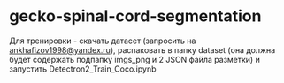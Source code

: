 # gecko-spinal-cord-segmentation

Для тренировки - скачать датасет (запросить на ankhafizov1998@yandex.ru), распаковать в папку dataset (она должна будет содержать подпапку imgs_png и 2 JSON файла разметки) и запустить Detectron2_Train_Coco.ipynb
